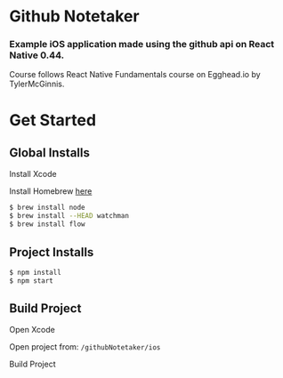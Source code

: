# Github Notetaker

### Example iOS application made using the github api on React Native 0.44.

Course follows React Native Fundamentals course on Egghead.io by TylerMcGinnis.

# Get Started

## Global Installs
Install Xcode

Install Homebrew [here](https://brew.sh/)

```bash
$ brew install node
$ brew install --HEAD watchman
$ brew install flow
```
## Project Installs
```bash
$ npm install
$ npm start
```

## Build Project
Open Xcode

Open project from: `/githubNotetaker/ios`

Build Project